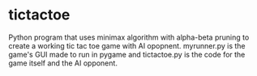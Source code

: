 # tictactoe
Python program that uses minimax algorithm with alpha-beta pruning to create a working tic tac toe game with AI opopnent. myrunner.py is the game's GUI made to run in pygame and tictactoe.py is the code for the game itself and the AI opponent. 
